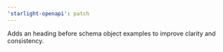 ```yaml
---
'starlight-openapi': patch
---
```


Adds an heading before schema object examples to improve clarity and consistency.
